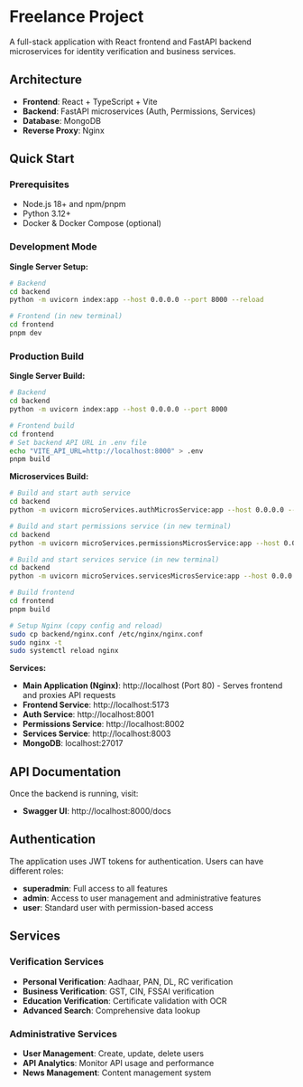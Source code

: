 # Freelance Project

A full-stack application with React frontend and FastAPI backend microservices for identity verification and business services.

## Architecture

- **Frontend**: React + TypeScript + Vite
- **Backend**: FastAPI microservices (Auth, Permissions, Services)
- **Database**: MongoDB
- **Reverse Proxy**: Nginx

## Quick Start

### Prerequisites

- Node.js 18+ and npm/pnpm
- Python 3.12+
- Docker & Docker Compose (optional)

### Development Mode

**Single Server Setup:**

```bash
# Backend
cd backend
python -m uvicorn index:app --host 0.0.0.0 --port 8000 --reload

# Frontend (in new terminal)
cd frontend
pnpm dev
```



### Production Build

**Single Server Build:**

```bash
# Backend
cd backend
python -m uvicorn index:app --host 0.0.0.0 --port 8000

# Frontend build
cd frontend
# Set backend API URL in .env file
echo "VITE_API_URL=http://localhost:8000" > .env
pnpm build
```

**Microservices Build:**

```bash
# Build and start auth service
cd backend
python -m uvicorn microServices.authMicrosService:app --host 0.0.0.0 --port 8001

# Build and start permissions service (in new terminal)
cd backend
python -m uvicorn microServices.permissionsMicrosService:app --host 0.0.0.0 --port 8002

# Build and start services service (in new terminal)
cd backend
python -m uvicorn microServices.servicesMicrosService:app --host 0.0.0.0 --port 8003

# Build frontend
cd frontend
pnpm build

# Setup Nginx (copy config and reload)
sudo cp backend/nginx.conf /etc/nginx/nginx.conf
sudo nginx -t
sudo systemctl reload nginx
```


**Services:**

- **Main Application (Nginx)**: http://localhost (Port 80) - Serves frontend and proxies API requests
- **Frontend Service**: http://localhost:5173
- **Auth Service**: http://localhost:8001
- **Permissions Service**: http://localhost:8002
- **Services Service**: http://localhost:8003
- **MongoDB**: localhost:27017

## API Documentation

Once the backend is running, visit:

- **Swagger UI**: http://localhost:8000/docs

## Authentication

The application uses JWT tokens for authentication. Users can have different roles:

- **superadmin**: Full access to all features
- **admin**: Access to user management and administrative features
- **user**: Standard user with permission-based access

## Services

### Verification Services

- **Personal Verification**: Aadhaar, PAN, DL, RC verification
- **Business Verification**: GST, CIN, FSSAI verification
- **Education Verification**: Certificate validation with OCR
- **Advanced Search**: Comprehensive data lookup

### Administrative Services

- **User Management**: Create, update, delete users
- **API Analytics**: Monitor API usage and performance
- **News Management**: Content management system



